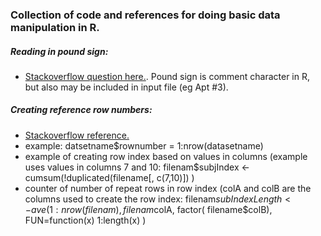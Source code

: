 ### Collection of code and references for doing basic data manipulation in R.

##### Reading in pound sign:
* [Stackoverflow question here.](http://stackoverflow.com/questions/7086945/how-can-read-numeral-signs-as-part-of-a-column-header). Pound sign is comment character in R, but also may be included in input file (eg Apt #3).
##### Creating reference row numbers: 
* [Stackoverflow reference.](http://stackoverflow.com/questions/17732728/referencing-row-number-in-r)
* example: datsetname$rownumber = 1:nrow(datasetname)
* example of creating row index based on values in columns (example uses values in columns 7 and 10: filenam$subjIndex <- cumsum(!duplicated(filename[, c(7,10)]) )
* counter of number of repeat rows in row index (colA and colB are the columns used to create the row index: filenam$subIndexLength <- ave( 1:nrow(filenam), filenam$colA, factor( filename$colB), FUN=function(x) 1:length(x) )
